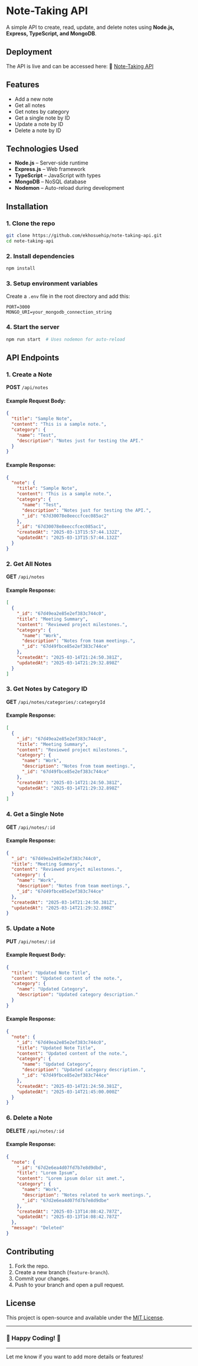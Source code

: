 # Note-Taking API

A simple API to create, read, update, and delete notes using **Node.js, Express, TypeScript, and MongoDB**.

## Deployment
The API is live and can be accessed here:
🔗 [Note-Taking API](https://note-taking-api-sri7.onrender.com/api/notes)

## Features
- Add a new note
- Get all notes
- Get notes by category
- Get a single note by ID
- Update a note by ID
- Delete a note by ID

## Technologies Used
- **Node.js** – Server-side runtime
- **Express.js** – Web framework
- **TypeScript** – JavaScript with types
- **MongoDB** – NoSQL database
- **Nodemon** – Auto-reload during development

## Installation
### 1. Clone the repo
```bash
git clone https://github.com/ekhosuehip/note-taking-api.git
cd note-taking-api
```

### 2. Install dependencies
```bash
npm install
```

### 3. Setup environment variables
Create a `.env` file in the root directory and add this:
```env
PORT=3000
MONGO_URI=your_mongodb_connection_string
```

### 4. Start the server
```bash
npm run start  # Uses nodemon for auto-reload
```

## API Endpoints

### 1. Create a Note
**POST** `/api/notes`

#### Example Request Body:
```json
{
  "title": "Sample Note",
  "content": "This is a sample note.",
  "category": {
    "name": "Test",
    "description": "Notes just for testing the API."
  }
}
```

#### Example Response:
```json
{
  "note": {
    "title": "Sample Note",
    "content": "This is a sample note.",
    "category": {
      "name": "Test",
      "description": "Notes just for testing the API.",
      "_id": "67d30078e8eeccfcec085ac2"
    },
    "_id": "67d30078e8eeccfcec085ac1",
    "createdAt": "2025-03-13T15:57:44.132Z",
    "updatedAt": "2025-03-13T15:57:44.132Z"
  }
}
```

### 2. Get All Notes
**GET** `/api/notes`

#### Example Response:
```json
[
  {
    "_id": "67d49ea2e85e2ef383c744c0",
    "title": "Meeting Summary",
    "content": "Reviewed project milestones.",
    "category": {
      "name": "Work",
      "description": "Notes from team meetings.",
      "_id": "67d49fbce85e2ef383c744ce"
    },
    "createdAt": "2025-03-14T21:24:50.381Z",
    "updatedAt": "2025-03-14T21:29:32.898Z"
  }
]
```

### 3. Get Notes by Category ID
**GET** `/api/notes/categories/:categoryId`

#### Example Response:
```json
[
  {
    "_id": "67d49ea2e85e2ef383c744c0",
    "title": "Meeting Summary",
    "content": "Reviewed project milestones.",
    "category": {
      "name": "Work",
      "description": "Notes from team meetings.",
      "_id": "67d49fbce85e2ef383c744ce"
    },
    "createdAt": "2025-03-14T21:24:50.381Z",
    "updatedAt": "2025-03-14T21:29:32.898Z"
  }
]
```

### 4. Get a Single Note
**GET** `/api/notes/:id`

#### Example Response:
```json
{
  "_id": "67d49ea2e85e2ef383c744c0",
  "title": "Meeting Summary",
  "content": "Reviewed project milestones.",
  "category": {
    "name": "Work",
    "description": "Notes from team meetings.",
    "_id": "67d49fbce85e2ef383c744ce"
  },
  "createdAt": "2025-03-14T21:24:50.381Z",
  "updatedAt": "2025-03-14T21:29:32.898Z"
}
```

### 5. Update a Note
**PUT** `/api/notes/:id`

#### Example Request Body:
```json
{
  "title": "Updated Note Title",
  "content": "Updated content of the note.",
  "category": {
    "name": "Updated Category",
    "description": "Updated category description."
  }
}
```

#### Example Response:
```json
{
  "note": {
    "_id": "67d49ea2e85e2ef383c744c0",
    "title": "Updated Note Title",
    "content": "Updated content of the note.",
    "category": {
      "name": "Updated Category",
      "description": "Updated category description.",
      "_id": "67d49fbce85e2ef383c744ce"
    },
    "createdAt": "2025-03-14T21:24:50.381Z",
    "updatedAt": "2025-03-14T21:45:00.000Z"
  }
}
```

### 6. Delete a Note
**DELETE** `/api/notes/:id`

#### Example Response:
```json
{
  "note": {
    "_id": "67d2e6ea4d07fd7b7e8d9dbd",
    "title": "Lorem Ipsum",
    "content": "Lorem ipsum dolor sit amet.",
    "category": {
      "name": "Work",
      "description": "Notes related to work meetings.",
      "_id": "67d2e6ea4d07fd7b7e8d9dbe"
    },
    "createdAt": "2025-03-13T14:08:42.787Z",
    "updatedAt": "2025-03-13T14:08:42.787Z"
  },
  "message": "Deleted"
}
```

## Contributing
1. Fork the repo.
2. Create a new branch (`feature-branch`).
3. Commit your changes.
4. Push to your branch and open a pull request.

## License
This project is open-source and available under the [MIT License](LICENSE).

---

### 🚀 Happy Coding! 🎉

--- 

Let me know if you want to add more details or features!